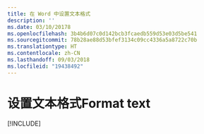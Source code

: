 ```yaml
---
title: 在 Word 中设置文本格式
description: ''
ms.date: 03/10/20178
ms.openlocfilehash: 3b4b6d07c0d142bcb3fcaedb559d53e03d5be541
ms.sourcegitcommit: 78b28ae88d53bfef3134c09cc4336a5a8722c70b
ms.translationtype: HT
ms.contentlocale: zh-CN
ms.lasthandoff: 09/03/2018
ms.locfileid: "19438492"
---
```

# <a name="format-text"></a><span data-ttu-id="98012-102">设置文本格式</span><span class="sxs-lookup"><span data-stu-id="98012-102">Format text</span></span>

[!INCLUDE[](../includes/word-tutorial-format-text.md)]